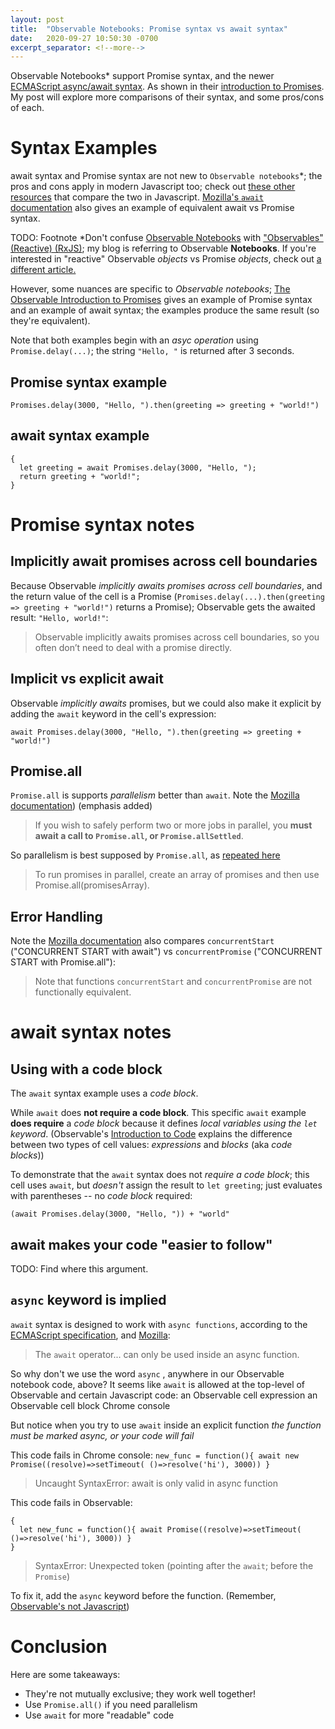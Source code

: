 ```yaml
---
layout: post
title:  "Observable Notebooks: Promise syntax vs await syntax"
date:   2020-09-27 10:50:30 -0700
excerpt_separator: <!--more-->
---
```


Observable Notebooks* support Promise syntax, and the newer [ECMAScript async/await syntax](https://tc39.es/ecma262/#sec-async-function-definitions). As shown in their [introduction to Promises](https://observablehq.com/@observablehq/introduction-to-promises). My post will explore more comparisons of their syntax, and some pros/cons of each. 

<!--more-->  

# Syntax Examples 
await syntax and Promise syntax are not new to `Observable notebooks`*; the pros and cons apply in modern Javascript too; check out [these other resources](https://medium.com/better-programming/should-i-use-promises-or-async-await-126ab5c98789) that compare the two in Javascript. [Mozilla's `await` documentation](https://developer.mozilla.org/en-US/docs/Web/JavaScript/Reference/Statements/async_function) also gives an example of equivalent await vs Promise syntax.

TODO: Footnote
*Don't confuse [Observable Notebooks](https://observablehq.com/)  with ["Observables" (Reactive) (RxJS)](https://rxjs-dev.firebaseapp.com/); my blog is referring to Observable **Notebooks**. If you're interested in "reactive" Observable *objects* vs Promise *objects*, check out [a different article.](https://medium.com/javascript-everyday/javascript-theory-promise-vs-observable-d3087bc1239a)

However, some nuances are specific to *Observable notebooks*; [The Observable Introduction to Promises](https://observablehq.com/@observablehq/introduction-to-promises) gives an example of Promise syntax and an example of await syntax; the examples produce the same result (so they're equivalent).

Note that both examples begin with an *asyc operation* using `Promise.delay(...)`; the string `"Hello, "` is returned after 3 seconds.

## Promise syntax example
```
Promises.delay(3000, "Hello, ").then(greeting => greeting + "world!")
```

## await syntax example
```
{
  let greeting = await Promises.delay(3000, "Hello, ");
  return greeting + "world!";
}
```


# Promise syntax notes
## Implicitly await promises across cell boundaries
Because Observable *implicitly awaits promises across cell boundaries*, and the return value of the cell is a Promise (`Promises.delay(...).then(greeting => greeting + "world!")` returns a Promise); Observable gets the awaited result: `"Hello, world!"`:

> Observable implicitly awaits promises across cell boundaries, so you often don’t need to deal with a promise directly.

## Implicit vs explicit await
Observable *implicitly awaits* promises, but we could also make it explicit by adding the `await` keyword in the cell's expression:
``` 
await Promises.delay(3000, "Hello, ").then(greeting => greeting + "world!")
```

## Promise.all
`Promise.all` is supports *parallelism* better than `await`.  Note the [Mozilla documentation](https://developer.mozilla.org/en-US/docs/Web/JavaScript/Reference/Statements/async_function)) (emphasis added)

 > If you wish to safely perform two or more jobs in parallel, you **must await a call to `Promise.all`, or `Promise.allSettled`**.

So parallelism is best supposed by `Promise.all`, as [repeated here](https://medium.com/better-programming/should-i-use-promises-or-async-await-126ab5c98789)

 > To run promises in parallel, create an array of promises and then use Promise.all(promisesArray).

## Error Handling 
Note the [Mozilla documentation](https://developer.mozilla.org/en-US/docs/Web/JavaScript/Reference/Statements/async_function) also compares `concurrentStart` ("CONCURRENT START with await")  vs `concurrentPromise` ("CONCURRENT START with Promise.all"):

 > Note that functions `concurrentStart` and `concurrentPromise` are not functionally equivalent.



# await syntax notes
## Using with a code block
The `await` syntax example uses a *code block*.  

While `await` does **not require a code block**.
This specific `await` example **does require** a *code block* because it defines *local variables using the `let` keyword*. (Observable's [Introduction to Code](https://observablehq.com/@observablehq/introduction-to-code) explains the difference between two types of cell values: *expressions* and *blocks* (aka *code blocks*))

To demonstrate that the `await` syntax does not *require a code block*; this cell uses `await`, but *doesn't* assign the result to `let greeting`; just evaluates with parentheses -- no *code block* required:
```
(await Promises.delay(3000, "Hello, ")) + "world"
```

## await makes your code "easier to follow"
TODO: Find where this argument.

## `async` keyword is implied
`await` syntax is designed to work with `async functions`, according to the [ECMAScript specification](https://tc39.es/ecma262/#sec-async-function-definitions), and [Mozilla](https://developer.mozilla.org/en-US/docs/Web/JavaScript/Reference/Operators/await):
 > The `await` operator... can only be used inside an async function.

So why don't we use the word `async` , anywhere in our Observable notebook code, above? It seems like `await` is allowed at the top-level of Observable and certain Javascript code:
an Observable cell expression
an Observable cell block
Chrome console

But notice when you try to use `await` inside an explicit function *the function must be marked async, or your code will fail*

This code fails in Chrome console: 
``` new_func = function(){ await new Promise((resolve)=>setTimeout( ()=>resolve('hi'), 3000)) } ```
 > Uncaught SyntaxError: await is only valid in async function

This code fails in Observable:
```
{
  let new_func = function(){ await Promise((resolve)=>setTimeout( ()=>resolve('hi'), 3000)) }
}
```
> SyntaxError: Unexpected token (pointing after the `await`; before the `Promise`)

To fix it, add the `async` keyword before the function. (Remember, [Observable's not Javascript](https://observablehq.com/@observablehq/observables-not-javascript?collection=@observablehq/introduction))

# Conclusion
Here are some takeaways:
 - They're not mutually exclusive; they work well together! 
 - Use `Promise.all()` if you need parallelism
 - Use `await` for more "readable" code